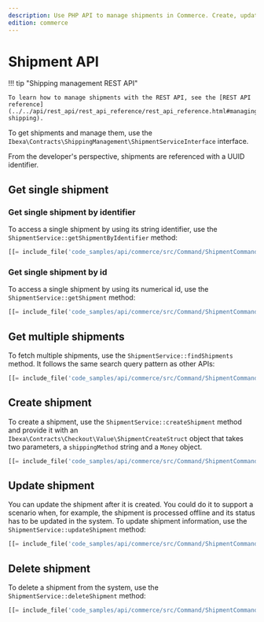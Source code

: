 ```yaml
---
description: Use PHP API to manage shipments in Commerce. Create, update and delete shipments.
edition: commerce
---
```


# Shipment API

!!! tip "Shipping management REST API"

    To learn how to manage shipments with the REST API, see the [REST API reference](../../api/rest_api/rest_api_reference/rest_api_reference.html#managing-shipping).

To get shipments and manage them, use the `Ibexa\Contracts\ShippingManagement\ShipmentServiceInterface` interface.

From the developer's perspective, shipments are referenced with a UUID identifier.

## Get single shipment 

### Get single shipment by identifier

To access a single shipment by using its string identifier, use the `ShipmentService::getShipmentByIdentifier` method:

``` php
[[= include_file('code_samples/api/commerce/src/Command/ShipmentCommand.php', 70, 79) =]]
```

### Get single shipment by id

To access a single shipment by using its numerical id, use the `ShipmentService::getShipment` method:

``` php
[[= include_file('code_samples/api/commerce/src/Command/ShipmentCommand.php', 58, 68) =]]
```

## Get multiple shipments

To fetch multiple shipments, use the `ShipmentService::findShipments` method. 
It follows the same search query pattern as other APIs:

``` php
[[= include_file('code_samples/api/commerce/src/Command/ShipmentCommand.php', 81, 100) =]]
```

## Create shipment

To create a shipment, use the `ShipmentService::createShipment` method and provide it with 
an `Ibexa\Contracts\Checkout\Value\ShipmentCreateStruct` object that takes two parameters, a `shippingMethod` string and a `Money` object.

``` php
[[= include_file('code_samples/api/commerce/src/Command/ShipmentCommand.php', 102, 116) =]]
```

## Update shipment

You can update the shipment after it is created. 
You could do it to support a scenario when, for example, the shipment is processed offline and its status has to be updated in the system. 
To update shipment information, use the `ShipmentService::updateShipment` method:

``` php
[[= include_file('code_samples/api/commerce/src/Command/ShipmentCommand.php', 118, 129) =]]
```
## Delete shipment

To delete a shipment from the system, use the `ShipmentService::deleteShipment` method:


``` php
[[= include_file('code_samples/api/commerce/src/Command/ShipmentCommand.php', 131, 134) =]]
```